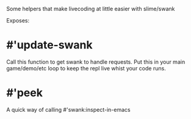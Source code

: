 Some helpers that make livecoding at little easier with slime/swank

Exposes:

# #'update-swank

Call this function to get swank to handle requests. Put this in your main game/demo/etc loop to keep the repl live whist your code runs.

# #'peek

A quick way of calling #'swank:inspect-in-emacs
